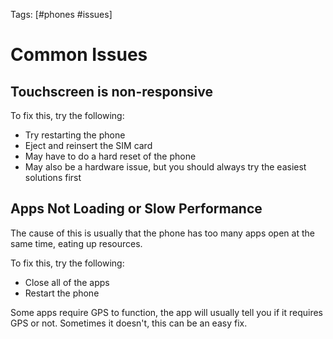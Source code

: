 Tags: [#phones #issues]

# Common Issues

## Touchscreen is non-responsive

To fix this, try the following:

- Try restarting the phone
- Eject and reinsert the SIM card
- May have to do a hard reset of the phone
- May also be a hardware issue, but you should always try the easiest solutions first

## Apps Not Loading or Slow Performance

The cause of this is usually that the phone has too many apps open at the same time, eating up resources.

To fix this, try the following:

- Close all of the apps
- Restart the phone

Some apps require GPS to function, the app will usually tell you if it requires GPS or not. Sometimes it doesn't, this can be an easy fix.